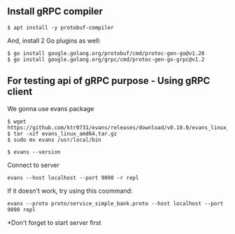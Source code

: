 ## Install gRPC compiler
```
$ apt install -y protobuf-compiler
```
And, install 2 Go plugins as well:
```
$ go install google.golang.org/protobuf/cmd/protoc-gen-go@v1.28
$ go install google.golang.org/grpc/cmd/protoc-gen-go-grpc@v1.2
```

## For testing api of gRPC purpose - Using gRPC client
We gonna use evans package

```
$ wget https://github.com/ktr0731/evans/releases/download/v0.10.0/evans_linux_amd64.tar.gz
$ tar -xzf evans_linux_amd64.tar.gz
$ sudo mv evans /usr/local/bin

$ evans --version
```

Connect to server
```
evans --host localhost --port 9090 -r repl
```

If it doesn't work, try using this coommand:
```
evans --proto proto/service_simple_bank.proto --host localhost --port 9090 repl
```

*Don't forget to start server first

